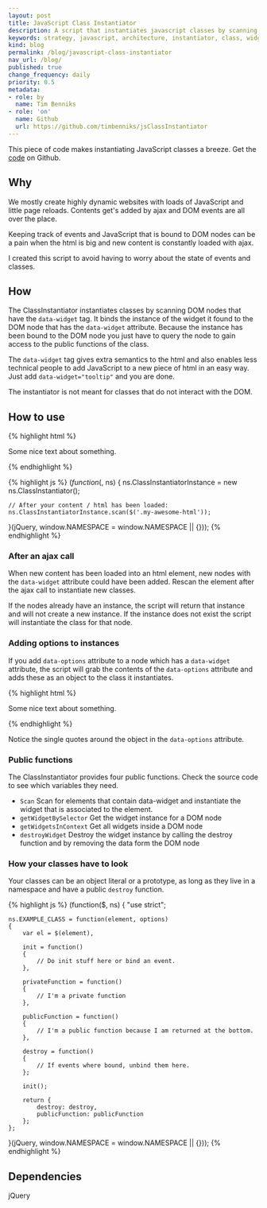 ```yaml
---
layout: post
title: JavaScript Class Instantiator
description: A script that instantiates javascript classes by scanning the DOM nodes they are bound to by a data tag
keywords: strategy, javascript, architecture, instantiator, class, widget
kind: blog
permalink: /blog/javascript-class-instantiator
nav_url: /blog/
published: true
change_frequency: daily
priority: 0.5
metadata: 
- role: by
  name: Tim Benniks
- role: 'on'
  name: Github
  url: https://github.com/timbenniks/jsClassInstantiator
---
```


This piece of code makes instantiating JavaScript classes a breeze.
Get the [code](http://github.com/timbenniks/jsClassInstantiator) on Github. 

## Why
We mostly create highly dynamic websites with loads of JavaScript and little page reloads.
Contents get's added by ajax and DOM events are all over the place.

Keeping track of events and JavaScript that is bound to DOM nodes can be a pain when the html is big and new content is constantly loaded with ajax.

I created this script to avoid having to worry about the state of events and classes.

## How
The ClassInstantiator instantiates classes by scanning DOM nodes that have the `data-widget` tag.
It binds the instance of the widget it found to the DOM node that has the `data-widget` attribute.
Because the instance has been bound to the DOM node you just have to query the node to gain access to the public functions of the class.

The `data-widget` tag gives extra semantics to the html and also enables less technical people to add JavaScript to a new piece of html in an easy way. Just add `data-widget="tooltip"` and you are done.

The instantiator is not meant for classes that do not interact with the DOM.

## How to use

{% highlight html %}
<div class="my-awesome-html">
    <p>
        Some nice <span data-widget="tooltip" title="I am a tooltip">text</span> about something.
    </p>
</div>
{% endhighlight %}

{% highlight js %}
$(function($, ns)
{
    ns.ClassInstantiatorInstance = new ns.ClassInstantiator();

    // After your content / html has been loaded:
    ns.ClassInstantiatorInstance.scan($('.my-awesome-html'));

}(jQuery, window.NAMESPACE = window.NAMESPACE || {}));
{% endhighlight %}

### After an ajax call
When new content has been loaded into an html element, new nodes with the `data-widget` attribute could have been added. Rescan the element after the ajax call to instantiate new classes.

If the nodes already have an instance, the script will return that instance and will not create a new instance. If the instance does not exist the script will instantiate the class for that node.

### Adding options to instances
If you add `data-options` attribute to a node which has a `data-widget` attribute, the script will grab the contents of the `data-options` attribute and adds these as an object to the class it instantiates.

{% highlight html %}
<p>Some nice <span data-widget="tooltip" data-options='{"title":"I am a tooltip"}'>text</span> about something.</p>
{% endhighlight %}

Notice the single quotes around the object in the `data-options` attribute.

### Public functions
The ClassInstantiator provides four public functions. Check the source code to see which variables they need.
* `Scan` Scan for elements that contain data-widget and instantiate the widget that is associated to the element.
* `getWidgetBySelector` Get the widget instance for a DOM node
* `getWidgetsInContext` Get all widgets inside a DOM node
* `destroyWidget` Destroy the widget instance by calling the destroy function and by removing the data form the DOM node

### How your classes have to look
Your classes can be an object literal or a prototype, as long as they live in a namespace and have a public `destroy` function.

{% highlight js %}
(function($, ns)
{
    "use strict";

    ns.EXAMPLE_CLASS = function(element, options)
    {
        var el = $(element),

        init = function()
        {
            // Do init stuff here or bind an event.
        },

        privateFunction = function()
        {
            // I'm a private function
        },

        publicFunction = function()
        {
            // I'm a public function because I am returned at the bottom.
        },

        destroy = function()
        {
            // If events where bound, unbind them here.
        };

        init();

        return {
            destroy: destroy,
            publicFunction: publicFunction
        };
    };

}(jQuery, window.NAMESPACE = window.NAMESPACE || {}));
{% endhighlight %}

## Dependencies
jQuery